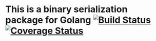 # This is a binary serialization package for Golang [![Build Status](https://travis-ci.org/kshvakov/encoding.svg?branch=master)](https://travis-ci.org/kshvakov/encoding) [![Coverage Status](https://coveralls.io/repos/github/kshvakov/encoding/badge.svg?branch=master)](https://coveralls.io/github/kshvakov/encoding?branch=master)



